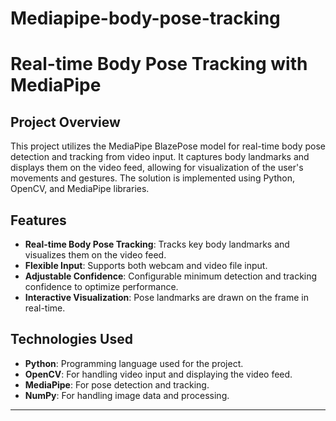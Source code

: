# Mediapipe-body-pose-tracking
# Real-time Body Pose Tracking with MediaPipe

## Project Overview
This project utilizes the MediaPipe BlazePose model for real-time body pose detection and tracking from video input. It captures body landmarks and displays them on the video feed, allowing for visualization of the user's movements and gestures. The solution is implemented using Python, OpenCV, and MediaPipe libraries.

## Features
- **Real-time Body Pose Tracking**: Tracks key body landmarks and visualizes them on the video feed.
- **Flexible Input**: Supports both webcam and video file input.
- **Adjustable Confidence**: Configurable minimum detection and tracking confidence to optimize performance.
- **Interactive Visualization**: Pose landmarks are drawn on the frame in real-time.
  
## Technologies Used
- **Python**: Programming language used for the project.
- **OpenCV**: For handling video input and displaying the video feed.
- **MediaPipe**: For pose detection and tracking.
- **NumPy**: For handling image data and processing.

_______________________________________________________________________________________________________________________________
